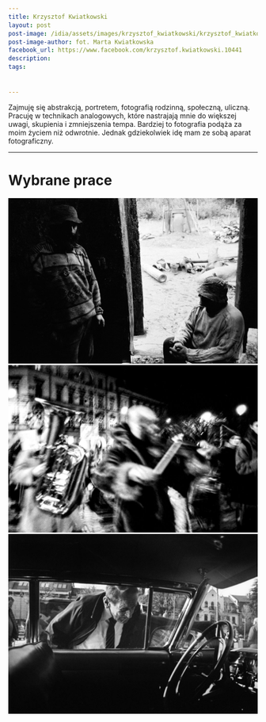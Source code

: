 ```yaml
---
title: Krzysztof Kwiatkowski
layout: post
post-image: /idia/assets/images/krzysztof_kwiatkowski/krzysztof_kwiatkowski.jpg
post-image-author: fot. Marta Kwiatkowska
facebook_url: https://www.facebook.com/krzysztof.kwiatkowski.10441
description: 
tags:


---
```


Zajmuję się abstrakcją, portretem, fotografią rodzinną, społeczną, uliczną. Pracuję w technikach analogowych, które nastrajają mnie do większej uwagi, skupienia i zmniejszenia tempa. Bardziej to fotografia podąża za moim życiem niż odwrotnie. Jednak gdziekolwiek idę mam ze sobą aparat fotograficzny.

---

# Wybrane prace

![1](/assets/images/krzysztof_kwiatkowski/1.jpg)
![2](/assets/images/krzysztof_kwiatkowski/2.jpg)
![3](/assets/images/krzysztof_kwiatkowski/3.jpg)
